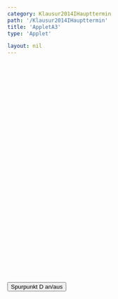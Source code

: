 ```yaml
---
category: Klausur2014IHaupttermin
path: '/Klausur2014IHaupttermin'
title: 'AppletA3'
type: 'Applet'

layout: nil
---
```

<link type="text/css" href="https://cdnjs.cloudflare.com/ajax/libs/jsxgraph/0.99.6/jsxgraph.css"><link rel="stylesheet" type="text/css" href="//cdnjs.cloudflare.com/ajax/libs/jsxgraph/0.99.7/jsxgraph.css" />
<div id="b73faa2b-ffd6-4700-be88-ec7f0443e74c" class="jxgbox" style="width:500px; height:500px">
<script type="text/javascript">

	//board
var board = JXG.JSXGraph.initBoard('b73faa2b-ffd6-4700-be88-ec7f0443e74c', {
                boundingbox: [-1.5, 7.5, 8.5, -2.5],
                axis: true
                
            });
			
var tracestate=false;
var g = x => -0.25*x;
var Gg = board.create('functiongraph', [g], {name: 'g', withLabel: true, label:{fontsize:16}});
var B = board.create('glider', [2, -0.5, Gg], {name: 'B', color:'orange', label:{fontsize:16}, size:2});

var A = board.create('point' , [0,0], {name: 'A', fixed:true, label:{fontsize:16}, size:2, color:'blue'});
var C = board.create('point', [4.5, 3], {name: 'C', fixed:true, label:{fontsize:16}, size:2, color:'blue'});

var AC_L = board.create('line', [A,C], {visible: false});
var DD = board.create('reflection', [B, AC_L], {name: 'D', fixed: true, trace:function(){return tracestate;}, color:'red', label:{fontsize:16}, size:2})

board.create('line', [A,C], {color:'gray', strokewidth:1});

board.create('segment', [A, B], {color: 'green', strokewidth: 4});
board.create('segment', [A, DD], {color: 'green', strokewidth: 4});
board.create('segment', [B, C], {color: 'green', strokewidth: 4});
board.create('segment', [DD, C], {color: 'green', strokewidth: 4});
board.create('segment', [A,C], {color: 'gray', strokewidth: 2});
board.create('segment', [B,DD], {color: 'gray', strokewidth: 2});

var B_T = board.create('text', [0.5, -1.5, function() {
return 'B(' + JXG.toFixed(B.X(), 1) + ', ' + JXG.toFixed(B.Y(),1) + ')';
}], {fontsize:18});

var NR_T = board.create('text', [0.5, 5.5, '2014 HT I A3'], {fontsize: 18})

function changestate() {
	if(tracestate){
		DD.clearTrace();
		tracestate=false;
	}
	else{
		tracestate=true;
	}
}	


  </script>
  </div>
<form><input type='button' value="Spurpunkt D an/aus" onClick="changestate();"></form>
